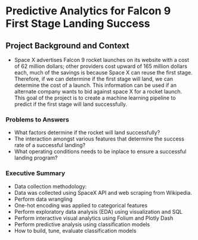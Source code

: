 # Predictive Analytics for Falcon 9 First Stage Landing Success

## Project Background and Context
- Space X advertises Falcon 9 rocket launches on its website with a cost of 62 million dollars; other providers cost upward of 165 million 
  dollars each, much of the savings is because Space X can reuse the first stage. Therefore, if we can determine if the first stage will 
  land, we can determine the cost of a launch. This information can be used if an alternate company wants to bid against space X for a 
  rocket launch. This goal of the project is to create a machine learning pipeline to predict if the first stage will land successfully.

### Problems to Answers
- What factors determine if the rocket will land successfully?
- The interaction amongst various features that determine the success rate of a successful landing?
- What operating conditions needs to be inplace to ensure a successful landing program?

### Executive Summary
- Data collection methodology:
- Data was collected using SpaceX API and web scraping from Wikipedia.
- Perform data wrangling
- One-hot encoding was applied to categorical features
- Perform exploratory data analysis (EDA) using visualization and SQL
- Perform interactive visual analytics using Folium and Plotly Dash
- Perform predictive analysis using classification models
- How to build, tune, evaluate classification models
